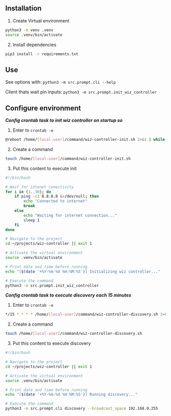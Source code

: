 ## Installation

1. Create Virtual environment
```sh
python3 -m venv .venv
source .venv/bin/activate
```

2. Install dependencies
```sh
pip3 install -r requirements.txt
```

## Use

See options with: `python3 -m src.prompt.cli --help`

Client thats wait pin inputs: `python3 -m src.prompt.init_wiz_controller`

## Configure environment

***Config crontab task to init wiz controller on startup so***

1. Enter to `crontab -e`

```sh
@reboot /home/[local-user]/command/wiz-controller-init.sh 2>&1 | while IFS= read -r line; do echo "[$(date '+\%Y-\%m-\%d \%H:\%M:\%S')] $line"; done >> /home/[local-user]/data/wiz_controller.log
```

2. Create a command

```sh
touch /home/[local-user]/command/wiz-controller-init.sh
```

3. Put this content to execute init

```sh
#!/bin/bash

# Wait for intenet conectivity
for i in {1..30}; do
    if ping -c1 8.8.8.8 &>/dev/null; then
        echo "Connected to internet"
        break
    else
        echo "Waiting for internet connection..."
        sleep 1
    fi
done

# Navigate to the project
cd ~/projects/wiz-controller || exit 1

# Activate the virtual environment
source .venv/bin/activate

# Print date and time before running
echo "[$(date '+%Y-%m-%d %H:%M:%S')] Initializing wiz controller..."

# Execute the command
python3 -m src.prompt.init_wiz_controller
```

***Config crontab task to execute discovery each 15 minutes***

1. Enter to `crontab -e`

```sh
*/15 * * * * /home/[local-user]/command/wiz-controller-discovery.sh 2>&1 | while IFS= read -r line; do echo "[$(date '+\%Y-\%m-\%d \%H:\%M:\%S')] $line"; done >> /home/[local-user]/data/wiz_controller.log
```

2. Create a command

```sh
touch /home/[local-user]/command/wiz-controller-discovery.sh
```

3. Put this content to execute discovery

```sh
#!/bin/bash

# Navigate to the project
cd ~/projects/wiz-controller || exit 1

# Activate the virtual environment
source .venv/bin/activate

# Print date and time before running
echo "[$(date '+%Y-%m-%d %H:%M:%S')] Running discovery..."

# Execute the command
python3 -m src.prompt.cli discovery --broadcast_space 192.168.0.255
```